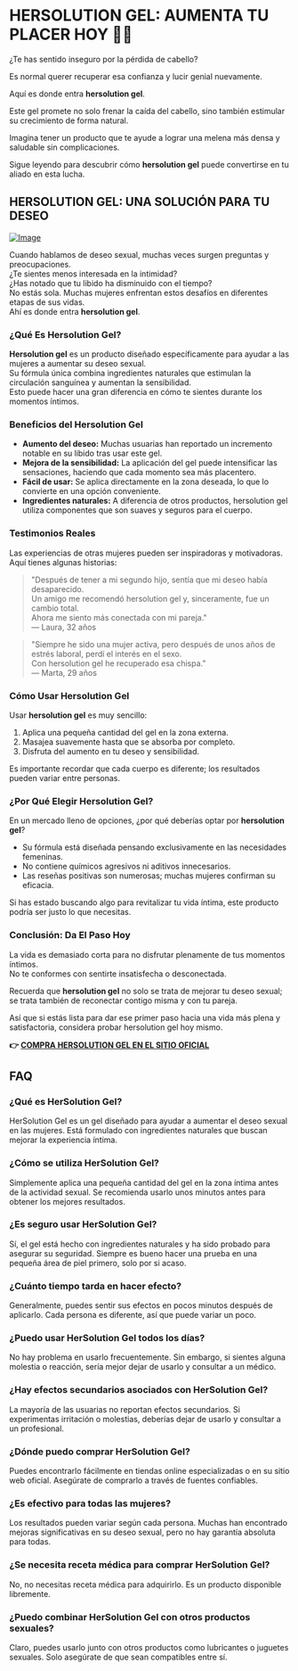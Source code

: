 # HERSOLUTION GEL: AUMENTA TU PLACER HOY 🍑✨

¿Te has sentido inseguro por la pérdida de cabello? 

Es normal querer recuperar esa confianza y lucir genial nuevamente. 

Aquí es donde entra **hersolution gel**. 

Este gel promete no solo frenar la caída del cabello, sino también estimular su crecimiento de forma natural. 

Imagina tener un producto que te ayude a lograr una melena más densa y saludable sin complicaciones. 

Sigue leyendo para descubrir cómo **hersolution gel** puede convertirse en tu aliado en esta lucha.

## HERSOLUTION GEL: UNA SOLUCIÓN PARA TU DESEO

[![Image](https://www2.sellhealth.com/241/hersolgel180x200_A.jpg)](https://gchaffi.com/8iJntBvK)

Cuando hablamos de deseo sexual, muchas veces surgen preguntas y preocupaciones.  
¿Te sientes menos interesada en la intimidad?  
¿Has notado que tu libido ha disminuido con el tiempo?  
No estás sola. Muchas mujeres enfrentan estos desafíos en diferentes etapas de sus vidas.  
Ahí es donde entra **hersolution gel**.

### ¿Qué Es Hersolution Gel?

**Hersolution gel** es un producto diseñado específicamente para ayudar a las mujeres a aumentar su deseo sexual.  
Su fórmula única combina ingredientes naturales que estimulan la circulación sanguínea y aumentan la sensibilidad.  
Esto puede hacer una gran diferencia en cómo te sientes durante los momentos íntimos.

### Beneficios del Hersolution Gel

- **Aumento del deseo:** Muchas usuarias han reportado un incremento notable en su libido tras usar este gel.
- **Mejora de la sensibilidad:** La aplicación del gel puede intensificar las sensaciones, haciendo que cada momento sea más placentero.
- **Fácil de usar:** Se aplica directamente en la zona deseada, lo que lo convierte en una opción conveniente.
- **Ingredientes naturales:** A diferencia de otros productos, hersolution gel utiliza componentes que son suaves y seguros para el cuerpo.

### Testimonios Reales

Las experiencias de otras mujeres pueden ser inspiradoras y motivadoras. Aquí tienes algunas historias:

> "Después de tener a mi segundo hijo, sentía que mi deseo había desaparecido.  
Un amigo me recomendó hersolution gel y, sinceramente, fue un cambio total.  
Ahora me siento más conectada con mi pareja."  
— Laura, 32 años

> "Siempre he sido una mujer activa, pero después de unos años de estrés laboral, perdí el interés en el sexo.  
Con hersolution gel he recuperado esa chispa."  
— Marta, 29 años

### Cómo Usar Hersolution Gel

Usar **hersolution gel** es muy sencillo:

1. Aplica una pequeña cantidad del gel en la zona externa.
2. Masajea suavemente hasta que se absorba por completo.
3. Disfruta del aumento en tu deseo y sensibilidad.

Es importante recordar que cada cuerpo es diferente; los resultados pueden variar entre personas.

### ¿Por Qué Elegir Hersolution Gel?

En un mercado lleno de opciones, ¿por qué deberías optar por **hersolution gel**? 

- Su fórmula está diseñada pensando exclusivamente en las necesidades femeninas.
- No contiene químicos agresivos ni aditivos innecesarios.
- Las reseñas positivas son numerosas; muchas mujeres confirman su eficacia.

Si has estado buscando algo para revitalizar tu vida íntima, este producto podría ser justo lo que necesitas.

### Conclusión: Da El Paso Hoy

La vida es demasiado corta para no disfrutar plenamente de tus momentos íntimos.  
No te conformes con sentirte insatisfecha o desconectada.

Recuerda que **hersolution gel** no solo se trata de mejorar tu deseo sexual; se trata también de reconectar contigo misma y con tu pareja.  

Así que si estás lista para dar ese primer paso hacia una vida más plena y satisfactoria, considera probar hersolution gel hoy mismo.



**👉 [COMPRA HERSOLUTION GEL EN EL SITIO OFICIAL](https://gchaffi.com/8iJntBvK)**

## FAQ

### ¿Qué es HerSolution Gel?
HerSolution Gel es un gel diseñado para ayudar a aumentar el deseo sexual en las mujeres. Está formulado con ingredientes naturales que buscan mejorar la experiencia íntima.

### ¿Cómo se utiliza HerSolution Gel?
Simplemente aplica una pequeña cantidad del gel en la zona íntima antes de la actividad sexual. Se recomienda usarlo unos minutos antes para obtener los mejores resultados.

### ¿Es seguro usar HerSolution Gel?
Sí, el gel está hecho con ingredientes naturales y ha sido probado para asegurar su seguridad. Siempre es bueno hacer una prueba en una pequeña área de piel primero, solo por si acaso.

### ¿Cuánto tiempo tarda en hacer efecto?
Generalmente, puedes sentir sus efectos en pocos minutos después de aplicarlo. Cada persona es diferente, así que puede variar un poco.

### ¿Puedo usar HerSolution Gel todos los días?
No hay problema en usarlo frecuentemente. Sin embargo, si sientes alguna molestia o reacción, sería mejor dejar de usarlo y consultar a un médico.

### ¿Hay efectos secundarios asociados con HerSolution Gel?
La mayoría de las usuarias no reportan efectos secundarios. Si experimentas irritación o molestias, deberías dejar de usarlo y consultar a un profesional.

### ¿Dónde puedo comprar HerSolution Gel?
Puedes encontrarlo fácilmente en tiendas online especializadas o en su sitio web oficial. Asegúrate de comprarlo a través de fuentes confiables.

### ¿Es efectivo para todas las mujeres?
Los resultados pueden variar según cada persona. Muchas han encontrado mejoras significativas en su deseo sexual, pero no hay garantía absoluta para todas.

### ¿Se necesita receta médica para comprar HerSolution Gel?
No, no necesitas receta médica para adquirirlo. Es un producto disponible libremente.

### ¿Puedo combinar HerSolution Gel con otros productos sexuales?
Claro, puedes usarlo junto con otros productos como lubricantes o juguetes sexuales. Solo asegúrate de que sean compatibles entre sí.